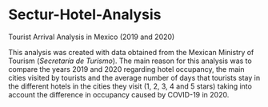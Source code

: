 # Sectur-Hotel-Analysis
Tourist Arrival Analysis in Mexico (2019 and 2020)  

This analysis was created with data obtained from the Mexican Ministry of Tourism (*Secretaría de Turismo*).
The main reason for this analysis was to compare the years 2019 and 2020 regarding hotel occupancy, the main cities visited by tourists and the average number of days that tourists stay in the different hotels in the cities they visit (1, 2, 3, 4 and 5 stars) taking into account the difference in occupancy caused by COVID-19 in 2020.
